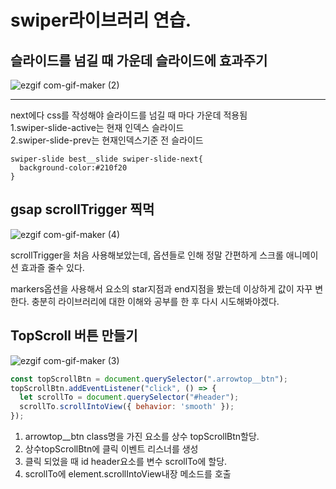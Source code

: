 # swiper라이브러리 연습.
## 슬라이드를 넘길 때 가운데 슬라이드에 효과주기
![ezgif com-gif-maker (2)](https://user-images.githubusercontent.com/70466220/135721670-0c5fa3cd-8876-4c3a-a913-52660fa1ad59.gif)

-----------------------------------------------------------------

next에다 css를 작성해야 슬라이드를 넘길 때 마다 가운데 적용됨 <br>
1.swiper-slide-active는 현재 인덱스 슬라이드 <br>
2.swiper-slide-prev는 현재인덱스기준 전 슬라이드
```
swiper-slide best__slide swiper-slide-next{
  background-color:#210f20
}

```

## gsap scrollTrigger 찍먹
![ezgif com-gif-maker (4)](https://user-images.githubusercontent.com/70466220/135753428-943732e5-ed2d-4eee-9b66-db44460960c0.gif)


scrollTrigger을 처음 사용해보았는데, 옵션들로 인해 정말 간편하게 스크롤 애니메이션 효과즐 줄수 있다.

markers옵션을 사용해서 요소의 star지점과 end지점을 봤는데 이상하게 값이 자꾸 변한다.
충분히 라이브러리에 대한 이해와 공부를 한 후 다시 시도해봐야겠다.

## TopScroll 버튼 만들기
![ezgif com-gif-maker (3)](https://user-images.githubusercontent.com/70466220/135755724-9a49596c-12c4-4c04-a51f-1169086f096b.gif)

```js
const topScrollBtn = document.querySelector(".arrowtop__btn");
topScrollBtn.addEventListener("click", () => {
  let scrollTo = document.querySelector("#header");
  scrollTo.scrollIntoView({ behavior: 'smooth' });
});
```
1. arrowtop__btn class명을 가진 요소를 상수 topScrollBtn할당.
2. 상수topScrollBtn에 클릭 이벤트 리스너를 생성
3. 클릭 되었을 때 id header요소를 변수 scrollTo에 할당.
4. scrollTo에 element.scrollIntoView내장 메소드를 호출